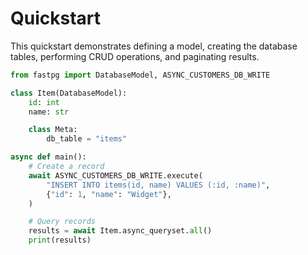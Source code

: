 # Quickstart

This quickstart demonstrates defining a model, creating the database tables,
performing CRUD operations, and paginating results.

```python
from fastpg import DatabaseModel, ASYNC_CUSTOMERS_DB_WRITE

class Item(DatabaseModel):
    id: int
    name: str

    class Meta:
        db_table = "items"

async def main():
    # Create a record
    await ASYNC_CUSTOMERS_DB_WRITE.execute(
        "INSERT INTO items(id, name) VALUES (:id, :name)",
        {"id": 1, "name": "Widget"},
    )

    # Query records
    results = await Item.async_queryset.all()
    print(results)
```

